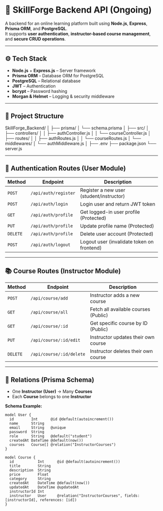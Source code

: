 # 🧠 SkillForge Backend API (Ongoing)

A backend for an online learning platform built using **Node.js**, **Express**, **Prisma ORM**, and **PostgreSQL**.  
It supports **user authentication**, **instructor-based course management**, and **secure CRUD operations**.

---

## ⚙️ Tech Stack

- **Node.js** + **Express.js** – Server framework  
- **Prisma ORM** – Database ORM for PostgreSQL  
- **PostgreSQL** – Relational database  
- **JWT** – Authentication  
- **bcrypt** – Password hashing  
- **Morgan & Helmet** – Logging & security middleware  

---

## 📂 Project Structure

SkillForge_Backend/
│
├── prisma/
│ └── schema.prisma
│
├── src/
│ ├── controllers/
│ │ ├── authController.js
│ │ └── courseController.js
│ ├── routes/
│ │ ├── authRoutes.js
│ │ └── courseRoutes.js
│ └── middlewares/
│ └── authMiddleware.js
│
├── .env
├── package.json
└── server.js


---

## 🔐 Authentication Routes (User Module)

| Method | Endpoint | Description |
|--------|-----------|-------------|
| `POST` | `/api/auth/register` | Register a new user (student/instructor) |
| `POST` | `/api/auth/login` | Login user and return JWT token |
| `GET` | `/api/auth/profile` | Get logged-in user profile (Protected) |
| `PUT` | `/api/auth/profile` | Update profile name (Protected) |
| `DELETE` | `/api/auth/profile` | Delete user account (Protected) |
| `POST` | `/api/auth/logout` | Logout user (invalidate token on frontend) |

---

## 📚 Course Routes (Instructor Module)

| Method | Endpoint | Description |
|--------|-----------|-------------|
| `POST` | `/api/course/add` | Instructor adds a new course |
| `GET` | `/api/course/all` | Fetch all available courses (Public) |
| `GET` | `/api/course/:id` | Get specific course by ID (Public) |
| `PUT` | `/api/course/:id/edit` | Instructor updates their own course |
| `DELETE` | `/api/course/:id/delete` | Instructor deletes their own course |

---

## 🧩 Relations (Prisma Schema)

- One **Instructor (User)** → Many **Courses**  
- Each **Course** belongs to one **Instructor**

**Schema Example:**

```prisma
model User {
  id        Int      @id @default(autoincrement())
  name      String
  email     String   @unique
  password  String
  role      String   @default("student")
  createdAt DateTime @default(now())
  courses   Course[] @relation("InstructorCourses")
}

model Course {
  id           Int      @id @default(autoincrement())
  title        String
  description  String
  price        Float
  category     String
  createdAt    DateTime @default(now())
  updatedAt    DateTime @updatedAt
  instructorId Int
  instructor   User     @relation("InstructorCourses", fields: [instructorId], references: [id])
}
